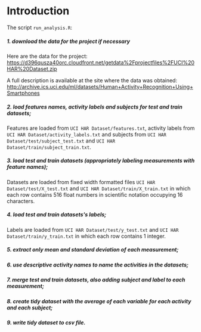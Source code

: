 # Introduction

The script `run_analysis.R`:

##### 1. download the data for the project if necessary

Here are the data for the project: https://d396qusza40orc.cloudfront.net/getdata%2Fprojectfiles%2FUCI%20HAR%20Dataset.zip 

A full description is available at the site where the data was obtained: http://archive.ics.uci.edu/ml/datasets/Human+Activity+Recognition+Using+Smartphones 

##### 2. load features names, activity labels and subjects for test and train datasets;


Features are loaded from `UCI HAR Dataset/features.txt`, activity labels from `UCI HAR Dataset/activity_labels.txt` and subjects from `UCI HAR Dataset/test/subject_test.txt` and `UCI HAR Dataset/train/subject_train.txt`.

##### 3. load test and train datasets (appropriately labeling measurements with feature names);

Datasets are loaded from fixed width formatted files `UCI HAR Dataset/test/X_test.txt` and `UCI HAR Dataset/train/X_train.txt` in which each row contains 516 float numbers in scientific notation occupying 16 characters.

##### 4. load test and train datasets's labels;

Labels are loaded from `UCI HAR Dataset/test/y_test.txt` and `UCI HAR Dataset/train/y_train.txt` in which each row contains 1 integer.

##### 5. extract only mean and standard deviation of each measurement;

##### 6. use descriptive activity names to name the activities in the datasets;

##### 7. merge test and train datasets, also adding subject and label to each measurement;

##### 8. create tidy dataset with the average of each variable for each activity and each subject;

##### 9. write tidy dataset to csv file.
